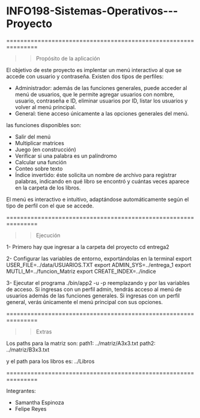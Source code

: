 # INFO198-Sistemas-Operativos---Proyecto
===============================================================

>>Propósito de la aplicación

El objetivo de este proyecto es implentar un menú interactivo al que se accede con usuario y contraseña.
Existen dos tipos de perfiles:
 - Administrador: además de las funciones generales, puede acceder al menú de usuarios, que le permite agregar usuarios con nombre, usuario, contraseña e ID, eliminar usuarios por ID, listar los usuarios y volver al menú principal.
 - General: tiene acceso únicamente a las opciones generales del menú.

las funciones disponibles son:
 - Salir del menú
 - Multiplicar matrices
 - Juego (en construcción)
 - Verificar si una palabra es un palíndromo
 - Calcular una función
 - Conteo sobre texto
 - Índice invertido: éste solicita un nombre de archivo para registrar palabras, indicando en qué libro se encontró y cuántas veces aparece en la carpeta de los libros.

El menú es interactivo e intuitivo, adaptándose automáticamente según el tipo de perfil con el que se accede.

===============================================================

>>Ejecución

1- Primero hay que ingresar a la carpeta del proyecto
 cd entrega2

2- Configurar las variables de entorno, exportándolas en la terminal
 export USER_FILE=../data/USUARIOS.TXT
 export ADMIN_SYS=../entrega_1
 export MUTLI_M=../funcion_Matriz
 export CREATE_INDEX=../índice

3- Ejecutar el programa 
 ./bin/app2 -u <username> -p <password>
 reemplazando <username> y <password> por las variables de acceso.
 Si ingresas con un perfil admin, tendrás acceso al menú de usuarios además de las funciones generales.
 Si ingresas con un perfil general, verás únicamente el menú principal con sus opciones.

===============================================================

>>Extras

Los paths para la matriz son:
 path1: ../matriz/A3x3.txt
 path2: ../matriz/B3x3.txt

y el path para los libros es:
 ../Libros

===============================================================

Integrantes:
 - Samantha Espinoza
 - Felipe Reyes

